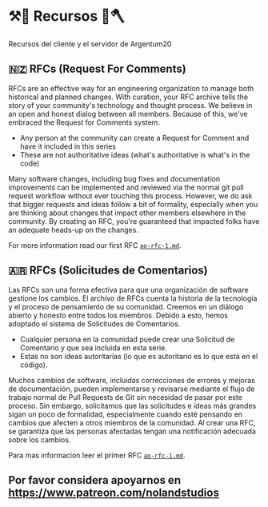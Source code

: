# ⚒️🔨 Recursos 🏹🪓
Recursos del cliente y el servidor de Argentum20

## 🇳🇿 RFCs (Request For Comments)
RFCs are an effective way for an engineering organization to manage both historical and planned changes. With curation, your RFC archive tells the story of your community's technology and thought process. We believe in an open and honest dialog between all members. Because of this, we've embraced the Request for Comments system.

- Any person at the community can create a Request for Comment and have it included in this series
- These are not authoritative ideas (what's authoritative is what's in the code)

Many software changes, including bug fixes and documentation improvements can be implemented and reviewed via the normal git pull request workflow without ever touching this process. However, we do ask that bigger requests and ideas follow a bit of formality, especially when you are thinking about changes that impact other members elsewhere in the community. By creating an RFC, you're guaranteed that impacted folks have an adequate heads-up on the changes.

For more information read our first RFC [`ao-rfc-1.md`](./rfcs/ao-rfc-1.md).

## 🇦🇷 RFCs (Solicitudes de Comentarios)
Las RFCs son una forma efectiva para que una organización de software gestione los cambios. El archivo de RFCs cuenta la historia de la tecnología y el proceso de pensamiento de su comunidad. Creemos en un diálogo abierto y honesto entre todos los miembros. Debido a esto, hemos adoptado el sistema de Solicitudes de Comentarios.

- Cualquier persona en la comunidad puede crear una Solicitud de Comentario y que sea incluida en esta serie.
- Estas no son ideas autoritarias (lo que es autoritario es lo que está en el código).

Muchos cambios de software, incluidas correcciones de errores y mejoras de documentación, pueden implementarse y revisarse mediante el flujo de trabajo normal de Pull Requests de Git sin necesidad de pasar por este proceso. Sin embargo, solicitamos que las solicitudes e ideas más grandes sigan un poco de formalidad, especialmente cuando esté pensando en cambios que afecten a otros miembros de la comunidad. Al crear una RFC, se garantiza que las personas afectadas tengan una notificación adecuada sobre los cambios.

Para mas informacion leer el primer RFC [`ao-rfc-1.md`](./rfcs/ao-rfc-1.md).

## Por favor considera apoyarnos en https://www.patreon.com/nolandstudios 


